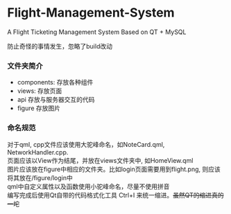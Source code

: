 # Flight-Management-System
A Flight Ticketing Management System Based on QT + MySQL


防止奇怪的事情发生，忽略了build改动

### 文件夹简介        
- components: 存放各种组件
- views: 存放页面
- api 存放与服务器交互的代码
- figure 存放图片         

### 命名规范
对于qml, cpp文件应该使用大驼峰命名，如NoteCard.qml, NetworkHandler.cpp.            
页面应该以View作为结尾，并放在views文件夹中, 如HomeView.qml           
图片应该放在figure中相应的文件夹。比如login页面需要用到flight.png, 则应该将其放在/figure/login中            
qml中自定义属性以及函数使用小驼峰命名，尽量不使用拼音              
编写完成后使用Qt自带的代码格式化工具 Ctrl+I 来统一缩进。~~虽然QT的缩进真的一坨~~          
